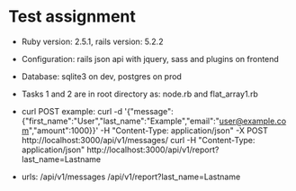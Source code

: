 # Test assignment


* Ruby version: 2.5.1, rails version: 5.2.2

* Configuration: rails json api with jquery, sass and plugins on frontend

* Database: sqlite3 on dev, postgres on prod

* Tasks 1 and 2 are in root directory as: node.rb and flat_array1.rb

* curl POST example: 
 curl -d '{"message":{"first_name":"User","last_name":"Example","email":"user@example.com","amount":1000}}' -H "Content-Type: application/json"  -X POST http://localhost:3000/api/v1/messages/
 curl -H "Content-Type: application/json" http://localhost:3000/api/v1/report?last_name=Lastname
* urls: 
/api/v1/messages 
/api/v1/report?last_name=Lastname